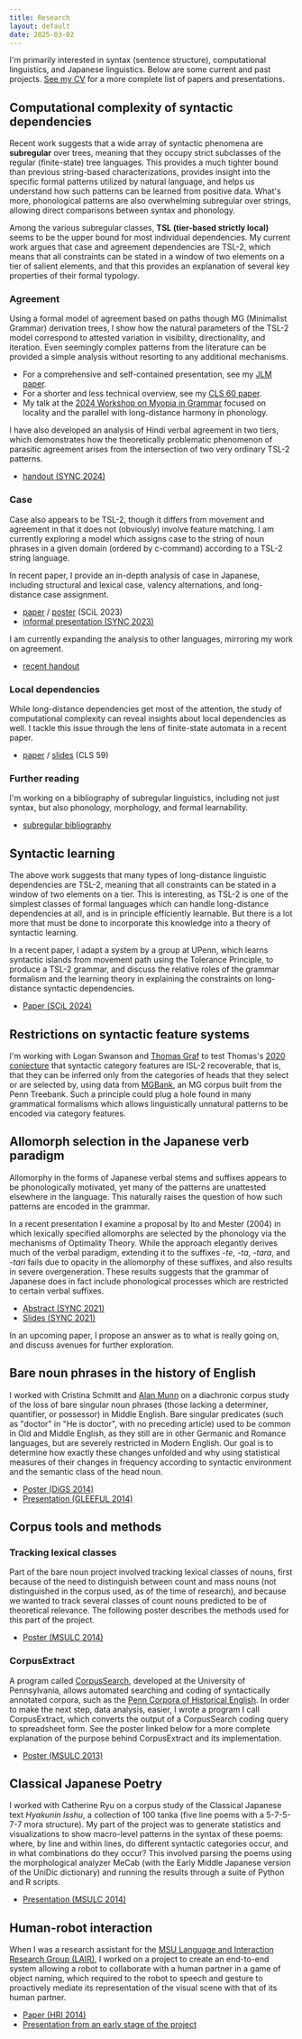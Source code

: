 ```yaml
---
title: Research
layout: default
date: 2025-03-02
---
```


I'm primarily interested in syntax (sentence structure), computational linguistics, and Japanese linguistics. Below are some current and past projects. [See my CV](/cv) for a more complete list of papers and presentations.


## Computational complexity of syntactic dependencies

Recent work suggests that a wide array of syntactic phenomena are **subregular** over trees, meaning that they occupy strict subclasses of the regular (finite-state) tree languages.
This provides a much tighter bound than previous string-based characterizations, provides insight into the specific formal patterns utilized by natural language, and helps us understand how such patterns can be learned from positive data.
What's more, phonological patterns are also overwhelming subregular over strings, allowing direct comparisons between syntax and phonology.

Among the various subregular classes, **TSL (tier-based strictly local)** seems to be the upper bound for most individual dependencies.
My current work argues that case and agreement dependencies are TSL-2, which means that all constraints can be stated in a window of two elements on a tier of salient elements, and that this provides an explanation of several key properties of their formal typology.

### Agreement

Using a formal model of agreement based on paths though MG (Minimalist Grammar) derivation trees, I show how the natural parameters of the TSL-2 model correspond to attested variation in visibility, directionality, and iteration.
Even seemingly complex patterns from the literature can be provided a simple analysis without resorting to any additional mechanisms.

- For a comprehensive and self-contained presentation, see my [JLM paper][jlm-agreement].
- For a shorter and less technical overview, see my [CLS 60 paper][cls-agreement].
- My talk at the [2024 Workshop on Myopia in Grammar][myopia] focused on locality and the parallel with long-distance harmony in phonology.

I have also developed an analysis of Hindi verbal agreement in two tiers, which demonstrates how the theoretically problematic phenomenon of parasitic agreement arises from the intersection of two very ordinary TSL-2 patterns.

- [handout (SYNC 2024)][sync-parasitic]

### Case

Case also appears to be TSL-2, though it differs from movement and agreement in that it does not (obviously) involve feature matching.
I am currently exploring a model which assigns case to the string of noun phrases in a given domain (ordered by c-command) according to a TSL-2 string language.

In recent paper, I provide an in-depth analysis of case in Japanese, including structural and lexical case, valency alternations, and long-distance case assignment.

- [paper][scil-jpn-case] / [poster][scil-jpn-case-poster] (SCiL 2023)
- [informal presentation (SYNC 2023)][sync-jpn-case]

I am currently expanding the analysis to other languages, mirroring my work on agreement.

- [recent handout][tsl-case]

### Local dependencies

While long-distance dependencies get most of the attention, the study of computational complexity can reveal insights about local dependencies as well. I tackle this issue through the lens of finite-state automata in a recent paper.

- [paper][sl-in-syntax] / [slides][sl-in-syntax-slides] (CLS 59)

### Further reading

I'm working on a bibliography of subregular linguistics, including not just syntax, but also phonology, morphology, and formal learnability.

- [subregular bibliography](/files/subregular-bibliography.pdf)

[jlm-agreement]: /files/hanson-jlm-tsl-agreement-preprint.pdf
[cls-agreement]: /files/hanson-cls60-tier-based-agreement.pdf
[sync-parasitic]: /files/hanson-sync2024-parasitic-agreement-ho.pdf
[sl-in-syntax]: /files/hanson-cls59-sl-in-syntax.pdf
[sl-in-syntax-slides]: /files/hanson-cls59-slides.pdf
[scil-jpn-case]: /files/hanson-scil2023-tsl-jpn-case.pdf
[scil-jpn-case-poster]: /files/hanson-scil2023-poster.pdf
[sync-jpn-case]: /files/hanson-sync2023-jpn-case.pdf
[tsl-case]: /files/hanson-synfl-2025sp-tsl-case.pdf
[myopia]: https://home.uni-leipzig.de/tebay/myopia.htm


## Syntactic learning

The above work suggests that many types of long-distance linguistic dependencies are TSL-2, meaning that all constraints can be stated in a window of two elements on a tier.
This is interesting, as TSL-2 is one of the simplest classes of formal languages which can handle long-distance dependencies at all, and is in principle efficiently learnable.
But there is a lot more that must be done to incorporate this knowledge into a theory of syntactic learning.

In a recent paper, I adapt a system by a group at UPenn, which learns syntactic islands from movement path using the Tolerance Principle, to produce a TSL-2 grammar, and discuss the relative roles of the grammar formalism and the learning theory in explaining the constraints on long-distance syntactic dependencies.

- [Paper (SCiL 2024)][tiers-paths]

[tiers-paths]: /files/hanson-scil2024-tiers-paths-locality.pdf
[lambert.etal2021]: https://jlm.ipipan.waw.pl/index.php/JLM/article/view/262


## Restrictions on syntactic feature systems

I'm working with Logan Swanson and [Thomas Graf][graf] to test Thomas's [2020 conjecture][graf2020-curbing] that syntactic category features are ISL-2 recoverable, that is, that they can be inferred only from the categories of heads that they select or are selected by, using data from [MGBank][mgbank], an MG corpus built from the Penn Treebank. Such a principle could plug a hole found in many grammatical formalisms which allows linguistically unnatural patterns to be encoded via category features.

[graf]: https://thomasgraf.net
[graf2020-curbing]: https://aclanthology.org/2020.scil-1.27/
<!-- [graf-curbing]: https://thomasgraf.net/output/graf20sciltalk.html -->
[mgbank]: https://aclanthology.org/E17-3021/


## Allomorph selection in the Japanese verb paradigm

Allomorphy in the forms of Japanese verbal stems and suffixes appears to be phonologically motivated, yet many of the patterns are unattested elsewhere in the language. This naturally raises the question of how such patterns are encoded in the grammar.

In a recent presentation I examine a proposal by Ito and Mester (2004) in which lexically specified allomorphs are selected by the phonology via the mechanisms of Optimality Theory. While the approach elegantly derives much of the verbal paradigm, extending it to the suffixes *-te*, *-ta*, *-tara*, and *-tari* fails due to opacity in the allomorphy of these suffixes, and also results in severe overgeneration. These results suggests that the grammar of Japanese does in fact include phonological processes which are restricted to certain verbal suffixes.

* [Abstract (SYNC 2021)](/files/hanson-sync2021-jpnvb-abstract.pdf)
* [Slides (SYNC 2021)](/files/hanson-sync2021-jpnvb-pres.pdf)

In an upcoming paper, I propose an answer as to what is really going on, and discuss avenues for further exploration.


## Bare noun phrases in the history of English

I worked with Cristina Schmitt and [Alan Munn][munn] on a diachronic corpus study of the loss of bare singular noun phrases (those lacking a determiner, quantifier, or possessor) in Middle English. Bare singular predicates (such as "doctor" in "He is doctor", with no preceding article) used to be common in Old and Middle English, as they still are in other Germanic and Romance languages, but are severely restricted in Modern English. Our goal is to determine how exactly these changes unfolded and why using statistical measures of their changes in frequency according to syntactic environment and the semantic class of the head noun.

* [Poster (DiGS 2014)](/files/hanson-etal-digs-2014-poster.pdf)
* [Presentation (GLEEFUL 2014)](/files/hanson-etal-gleeful2014-pres-bare-nps.pdf)

[munn]: https://amunn.github.io/
[pche]: http://www.ling.upenn.edu/hist-corpora/
[cs]: http://corpussearch.sourceforge.net/


## Corpus tools and methods

### Tracking lexical classes

Part of the bare noun project involved tracking lexical classes of nouns, first because of the need to distinguish between count and mass nouns (not distinguished in the corpus used, as of the time of research), and because we wanted to track several classes of count nouns predicted to be of theoretical relevance. The following poster describes the methods used for this part of the project.

* [Poster (MSULC 2014)](/files/hanson-msulc2014-poster-corpus-methods.pdf)

### CorpusExtract

A program called [CorpusSearch][cs], developed at the University of Pennsylvania, allows automated searching and coding of syntactically annotated corpora, such as the [Penn Corpora of Historical English][pche]. In order to make the next step, data analysis, easier, I wrote a program I call CorpusExtract, which converts the output of a CorpusSearch coding query to spreadsheet form. See the poster linked below for a more complete explanation of the purpose behind CorpusExtract and its implementation.

* [Poster (MSULC 2013)](/files/hanson-corpusextract-poster-2013.pdf)


## Classical Japanese Poetry

I worked with Catherine Ryu on a corpus study of the Classical Japanese text *Hyakunin Isshu*, a collection of 100 tanka (five line poems with a 5-7-5-7-7 mora structure). My part of the project was to generate statistics and visualizations to show macro-level patterns in the syntax of these poems: where, by line and within lines, do different syntactic categories occur, and in what combinations do they occur? This involved parsing the poems using the morphological analyzer MeCab (with the Early Middle Japanese version of the UniDic dictionary) and running the results through a suite of Python and R scripts.

* [Presentation (MSULC 2014)](/files/hanson-msulc2014-pres-cjpn-poetry.pdf)


## Human-robot interaction

When I was a research assistant for the [MSU Language and Interaction Research Group (LAIR)][lair], I worked on a project to create an end-to-end system allowing a robot to collaborate with a human partner in a game of object naming, which required to the robot to speech and gesture to proactively mediate its representation of the visual scene with that of its human partner.

* [Paper (HRI 2014)](http://dx.doi.org/10.1145/2559636.2559677)
* [Presentation from an early stage of the project](/files/hanson-darwin-presentation-2012.pdf)

[lair]: http://lair.cse.msu.edu/
